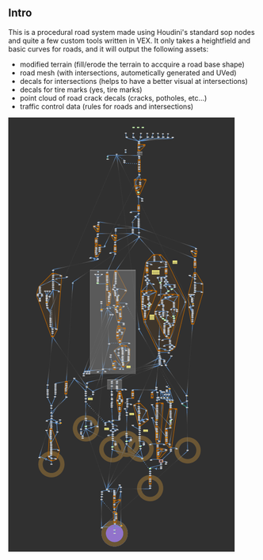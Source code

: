 ## Intro

This is a procedural road system made using Houdini's standard sop nodes and quite a few custom tools written in VEX. It only takes a heightfield and basic 
curves for roads, and it will output the following assets:
  - modified terrain (fill/erode the terrain to accquire a road base shape)
  - road mesh (with intersections, autometically generated and UVed)
  - decals for intersections (helps to have a better visual at intersections)
  - decals for tire marks (yes, tire marks)
  - point cloud of road crack decals (cracks, potholes, etc...)
  - traffic control data (rules for roads and intersections)

![screenshot](https://github.com/slcoddity/slcoddity.github.io/blob/08a0564e08299b0ba3fc3b35349f15413671105b/assets/Screenshot%202022-12-21%20111310.png)


##
